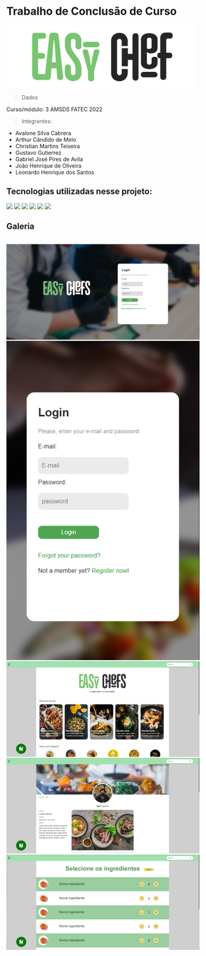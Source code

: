 # Trabalho de Conclusão de Curso

<img src="assets/imgs/Logo/Easy-Chef-Logo-Written.png" style="width: 500px">

> Dados

Curso/módulo: 3 AMSDS FATEC 2022

> Integrantes:
- Avalone Silva Cabrera
- Arthur Cândido de Melo
- Christian Martins Teixeira
- Gustavo Gutierrez
- Gabriel José Pires de Avila
- João Henrique de Oliveira
- Leonardo Henrique dos Santos

## Tecnologias utilizadas nesse projeto:
<p>
<img src="https://img.shields.io/badge/HTML-e38914?style=for-the-badge&logo=html5&logoColor=white">
<img src="https://img.shields.io/badge/CSS-1a4fc9?&style=for-the-badge&logo=css3&logoColor=white">
<img src="https://img.shields.io/badge/JavaScript-F7DF1E?style=for-the-badge&logo=javascript&logoColor=black">
<img src="https://img.shields.io/badge/Bootstrap-8c4ed9?style=for-the-badge&logo=bootstrap&logoColor=white">
<img src="https://img.shields.io/badge/REACT-116cc2?style=for-the-badge&logo=react&logoColor=white">
<img src="https://img.shields.io/badge/MYSQL-a9bbcc?style=for-the-badge&logo=mysql&logoColor=white">
</p>

## Galeria
<img src="">
<img src="assets/imgs/Web/Screenshot_1.png">
<img src="assets/imgs/Web/Screenshot_2.png">
<img src="assets/imgs/Web/Screenshot_3.png">
<img src="assets/imgs/Web/Screenshot_4.png">
<img src="assets/imgs/Web/Screenshot_5.png">
